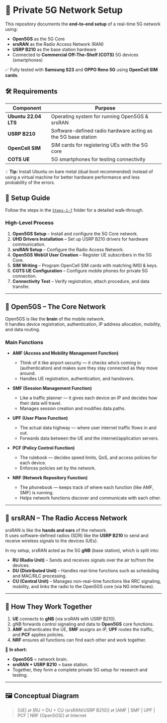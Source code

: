 # 📡 Private 5G Network Setup

This repository documents the **end-to-end setup** of a real-time 5G network using:

- **Open5GS** as the 5G Core  
- **srsRAN** as the Radio Access Network (RAN)  
- **USRP B210** as the base station hardware  
- Connected to **Commercial Off-The-Shelf (COTS)** 5G devices (smartphones)  

✅ Fully tested with **Samsung S23** and **OPPO Reno 5G** using **OpenCell SIM cards**.


## 🛠 Requirements

| Component       | Purpose |
|-----------------|---------|
| **Ubuntu 22.04 LTS** | Operating system for running Open5GS & srsRAN |
| **USRP B210**   | Software-defined radio hardware acting as the 5G base station |
| **OpenCell SIM** | SIM cards for registering UEs with the 5G core |
| **COTS UE**     | 5G smartphones for testing connectivity |

💡 **Tip:** Install Ubuntu on bare metal (dual boot recommended) instead of using a virtual machine for better hardware performance and less probability of the errors.


## 🚀 Setup Guide

Follow the steps in the [`Steps-1-7`](./Steps-1-7) folder for a detailed walk-through.

### High-Level Process

1. **Open5GS Setup** – Install and configure the 5G Core network.
2. **UHD Drivers Installation** – Set up USRP B210 drivers for hardware communication.
3. **srsRAN Setup** – Configure the Radio Access Network.
4. **Open5GS WebUI User Creation** – Register UE subscribers in the 5G Core.
5. **SIM Writing** – Program OpenCell SIM cards with matching IMSI & keys.
6. **COTS UE Configuration** – Configure mobile phones for private 5G connection.
7. **Connectivity Test** – Verify registration, attach procedure, and data transfer.

---

## 🧠 Open5GS – The Core Network

Open5GS is like the **brain** of the mobile network.  
It handles device registration, authentication, IP address allocation, mobility, and data routing.

### Main Functions

- **AMF (Access and Mobility Management Function)**  
  - Think of it like airport security — it checks who’s coming in (authentication) and makes sure they stay connected as they move around.  
  - Handles UE registration, authentication, and handovers.

- **SMF (Session Management Function)**  
  - Like a traffic planner — it gives each device an IP and decides how their data will travel.  
  - Manages session creation and modifies data paths.

- **UPF (User Plane Function)**  
  - The actual data highway — where user internet traffic flows in and out.  
  - Forwards data between the UE and the internet/application servers.

- **PCF (Policy Control Function)**  
  - The rulebook — decides speed limits, QoS, and access policies for each device.  
  - Enforces policies set by the network.

- **NRF (Network Repository Function)**  
  - The phonebook — keeps track of where each function (like AMF, SMF) is running.  
  - Helps network functions discover and communicate with each other.

---

## 📡 srsRAN – The Radio Access Network

srsRAN is like the **hands and ears** of the network.  
It uses software-defined radios (SDR) like the **USRP B210** to send and receive wireless signals to the devices (UEs).

In my setup, srsRAN acted as the 5G **gNB** (base station), which is split into:

- **RU (Radio Unit)** – Sends and receives signals over the air to/from the devices.
- **DU (Distributed Unit)** – Handles real-time functions such as scheduling and MAC/RLC processing.
- **CU (Central Unit)** – Manages non-real-time functions like RRC signaling, mobility, and links the radio to the Open5GS core (via NG interfaces).

---

## 🔗 How They Work Together

1. **UE** connects to **gNB** (via srsRAN with USRP B210).  
2. gNB forwards control signaling and data to **Open5GS** core functions.  
3. **AMF** authenticates the UE, **SMF** assigns an IP, **UPF** routes the traffic, and **PCF** applies policies.  
4. **NRF** ensures all functions can find each other and work together.  

📌 **In short:**  
- **Open5GS** = network brain.  
- **srsRAN + USRP B210** = base station.  
- Together, they form a complete private 5G setup for research and testing.

---

## 🖼 Conceptual Diagram

> [UE] ⇄ [RU + DU + CU (srsRAN/USRP B210)] ⇄ [AMF | SMF | UPF | PCF | NRF (Open5GS)] ⇄ Internet






